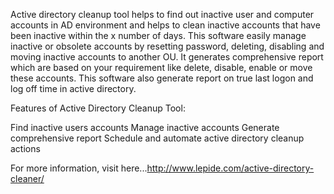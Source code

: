 Active directory cleanup tool helps to find out inactive user and computer accounts in AD environment and helps to clean inactive accounts that have been inactive within the x number of days. This software easily manage inactive or obsolete accounts by resetting password, deleting, disabling and moving inactive accounts to another OU. It generates comprehensive report which are based on your requirement like delete, disable, enable or move these accounts. This software also generate report on true last logon  and log off  time in active directory.

Features of Active Directory Cleanup Tool:

Find inactive users accounts
Manage inactive accounts 
Generate comprehensive report
Schedule and automate active directory cleanup actions

For more information, visit here...http://www.lepide.com/active-directory-cleaner/
